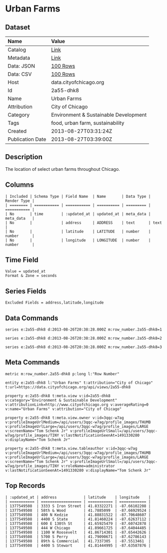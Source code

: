 # Urban Farms

## Dataset

| Name | Value |
| :--- | :---- |
| Catalog | [Link](https://catalog.data.gov/dataset/urban-farms-7e834) |
| Metadata | [Link](https://data.cityofchicago.org/api/views/2a55-dhk8) |
| Data: JSON | [100 Rows](https://data.cityofchicago.org/api/views/2a55-dhk8/rows.json?max_rows=100) |
| Data: CSV | [100 Rows](https://data.cityofchicago.org/api/views/2a55-dhk8/rows.csv?max_rows=100) |
| Host | data.cityofchicago.org |
| Id | 2a55-dhk8 |
| Name | Urban Farms |
| Attribution | City of Chicago |
| Category | Environment & Sustainable Development |
| Tags | food, urban farm, sustainability |
| Created | 2013-08-27T03:31:24Z |
| Publication Date | 2013-08-27T03:39:00Z |

## Description

The location of select urban farms throughout Chicago.

## Columns

```ls
| Included | Schema Type | Field Name  | Name       | Data Type | Render Type |
| ======== | =========== | =========== | ========== | ========= | =========== |
| No       | time        | :updated_at | updated_at | meta_data | meta_data   |
| No       |             | address     | ADDRESS    | text      | text        |
| No       |             | latitude    | LATITUDE   | number    | number      |
| No       |             | longitude   | LONGITUDE  | number    | number      |
```

## Time Field

```ls
Value = updated_at
Format & Zone = seconds
```

## Series Fields

```ls
Excluded Fields = address,latitude,longitude
```

## Data Commands

```ls
series e:2a55-dhk8 d:2013-08-26T20:38:28.000Z m:row_number.2a55-dhk8=1

series e:2a55-dhk8 d:2013-08-26T20:38:28.000Z m:row_number.2a55-dhk8=2

series e:2a55-dhk8 d:2013-08-26T20:38:28.000Z m:row_number.2a55-dhk8=3
```

## Meta Commands

```ls
metric m:row_number.2a55-dhk8 p:long l:"Row Number"

entity e:2a55-dhk8 l:"Urban Farms" t:attribution="City of Chicago" t:url=https://data.cityofchicago.org/api/views/2a55-dhk8

property e:2a55-dhk8 t:meta.view v:id=2a55-dhk8 v:category="Environment & Sustainable Development" v:attributionLink=http://www.cityofchicago.org v:averageRating=0 v:name="Urban Farms" v:attribution="City of Chicago"

property e:2a55-dhk8 t:meta.view.owner v:id=3qqc-w7ag v:profileImageUrlMedium=/api/users/3qqc-w7ag/profile_images/THUMB v:profileImageUrlLarge=/api/users/3qqc-w7ag/profile_images/LARGE v:screenName="Tom Schenk Jr" v:profileImageUrlSmall=/api/users/3qqc-w7ag/profile_images/TINY v:lastNotificationSeenAt=1491330280 v:displayName="Tom Schenk Jr"

property e:2a55-dhk8 t:meta.view.tableauthor v:id=3qqc-w7ag v:profileImageUrlMedium=/api/users/3qqc-w7ag/profile_images/THUMB v:profileImageUrlLarge=/api/users/3qqc-w7ag/profile_images/LARGE v:screenName="Tom Schenk Jr" v:profileImageUrlSmall=/api/users/3qqc-w7ag/profile_images/TINY v:roleName=administrator v:lastNotificationSeenAt=1491330280 v:displayName="Tom Schenk Jr"
```

## Top Records

```ls
| :updated_at | address            | latitude    | longitude    | 
| =========== | ================== | =========== | ============ | 
| 1377549508  | 3333 S Iron Street | 41.83322271 | -87.66102208 | 
| 1377549508  | 58th & Wood        | 41.7885099  | -87.66929524 | 
| 1377549508  | 400 N Kedzie       | 41.88831522 | -87.70648607 | 
| 1377549508  | 4400 S State       | 41.81460224 | -87.62637112 | 
| 1377549508  | 600 E 130th St     | 41.65925479 | -87.60742878 | 
| 1377549508  | 444 W Chicago      | 41.89661725 | -87.64044485 | 
| 1377549508  | 1100 W Roosevelt   | 41.86714301 | -87.65442626 | 
| 1377549508  | 5700 S Perry       | 41.79090671 | -87.62786143 | 
| 1377549508  | 89th & Commercial  | 41.7337305  | -87.5513461  | 
| 1377549508  | 4400 S Stewart     | 41.81444995 | -87.63587876 | 
```